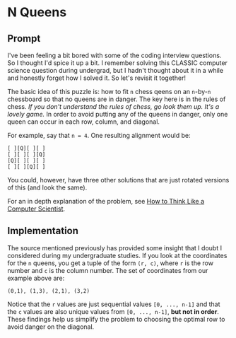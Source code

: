 # N Queens

## Prompt

I've been feeling a bit bored with some of the coding interview questions. So I thought I'd spice it up a bit. I remember solving this CLASSIC computer science question during undergrad, but I hadn't thought about it in a while and honestly forget how I solved it. So let's revisit it together!

The basic idea of this puzzle is: how to fit `n` chess qeens on an `n`-by-`n` chessboard so that no queens are in danger. The key here is in the rules of chess. *If you don't understand the rules of chess, go look them up. It's a lovely game.* In order to avoid putting any of the queens in danger, only one queen can occur in each row, column, and diagonal.

For example, say that `n = 4`. One resulting alignment would be:
```
[ ][Q][ ][ ]
[ ][ ][ ][Q]
[Q][ ][ ][ ]
[ ][ ][Q][ ]
```
You could, however, have three other solutions that are just rotated versions of this (and look the same).

For an in depth explanation of the problem, see [How to Think Like a Computer Scientist](http://openbookproject.net/thinkcs/python/english3e/list_algorithms.html#eight-queens-puzzle-part-1).

## Implementation

The source mentioned previously has provided some insight that I doubt I considered during my undergraduate studies. If you look at the coordinates for the `n` queens, you get a tuple of the form `(r, c)`, where `r` is the row number and `c` is the column number. The set of coordinates from our example above are:
```
(0,1), (1,3), (2,1), (3,2)
```

Notice that the `r` values are just sequential values `[0, ..., n-1]` and that the `c` values are also unique values from `[0, ..., n-1]`, **but not in order**. These findings help us simplify the problem to choosing the optimal row to avoid danger on the diagonal.



